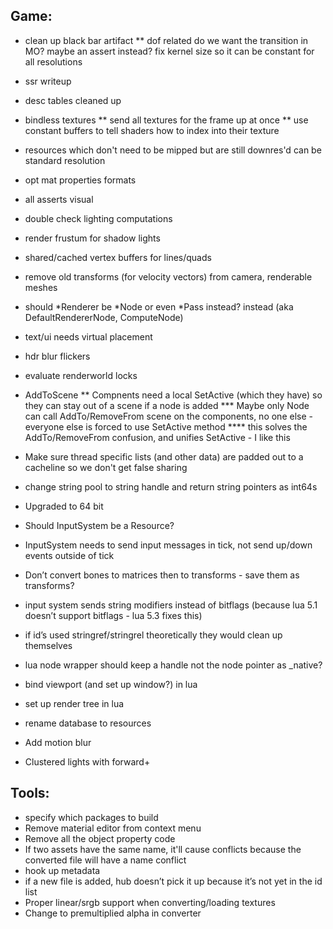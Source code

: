 ## Game:
* clean up black bar artifact
** dof related
   do we want the transition in MO? maybe an assert instead?
   fix kernel size so it can be constant for all resolutions

* ssr writeup

* desc tables cleaned up
* bindless textures
** send all textures for the frame up at once
** use constant buffers to tell shaders how to index into their texture
* resources which don't need to be mipped but are still downres'd can be standard resolution
* opt mat properties formats
* all asserts visual
* double check lighting computations
* render frustum for shadow lights
* shared/cached vertex buffers for lines/quads
* remove old transforms (for velocity vectors) from camera, renderable meshes
* should *Renderer be *Node or even *Pass instead? instead (aka DefaultRendererNode, ComputeNode)
* text/ui needs virtual placement
* hdr blur flickers
* evaluate renderworld locks
* AddToScene
** Compnents need a local SetActive (which they have) so they can stay out of a scene if a node is added
*** Maybe only Node can call AddTo/RemoveFrom scene on the components, no one else - everyone else is forced to use SetActive method
**** this solves the AddTo/RemoveFrom confusion, and unifies SetActive - I like this
* Make sure thread specific lists (and other data) are padded out to a cacheline so we don't get false sharing
* change string pool to string handle and return string pointers as int64s
* Upgraded to 64 bit
* Should InputSystem be a Resource?
* InputSystem needs to send input messages in tick, not send up/down events outside of tick
* Don’t convert bones to matrices then to transforms - save them as transforms?
* input system sends string modifiers instead of bitflags (because lua 5.1 doesn’t support bitflags - lua 5.3 fixes this)
* if id’s used stringref/stringrel theoretically they would clean up themselves
* lua node wrapper should keep a handle not the node pointer as _native?
* bind viewport (and set up window?) in lua
* set up render tree in lua
* rename database to resources
* Add motion blur
* Clustered lights with forward+ 


## Tools:
* specify which packages to build
* Remove material editor from context menu
* Remove all the object property code
* If two assets have the same name, it'll cause conflicts because the converted file will have a name conflict
* hook up metadata
* if a new file is added, hub doesn’t pick it up because it’s not yet in the id list
* Proper linear/srgb support when converting/loading textures
* Change to premultiplied alpha in converter
